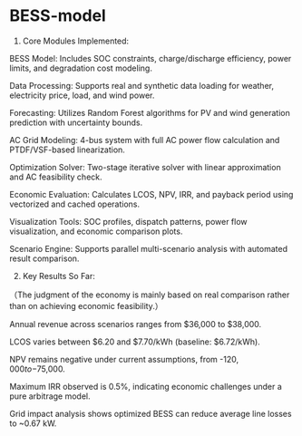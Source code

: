 # BESS-model
1. Core Modules Implemented:

BESS Model: Includes SOC constraints, charge/discharge efficiency, power limits, and degradation cost modeling.

Data Processing: Supports real and synthetic data loading for weather, electricity price, load, and wind power.

Forecasting: Utilizes Random Forest algorithms for PV and wind generation prediction with uncertainty bounds.

AC Grid Modeling: 4-bus system with full AC power flow calculation and PTDF/VSF-based linearization.

Optimization Solver: Two-stage iterative solver with linear approximation and AC feasibility check.

Economic Evaluation: Calculates LCOS, NPV, IRR, and payback period using vectorized and cached operations.

Visualization Tools: SOC profiles, dispatch patterns, power flow visualization, and economic comparison plots.

Scenario Engine: Supports parallel multi-scenario analysis with automated result comparison.

2. Key Results So Far:

（The judgment of the economy is mainly based on real comparison rather than on achieving economic feasibility.）

Annual revenue across scenarios ranges from $36,000 to $38,000.

LCOS varies between $6.20 and $7.70/kWh (baseline: $6.72/kWh).

NPV remains negative under current assumptions, from -$120,000 to -$75,000.

Maximum IRR observed is 0.5%, indicating economic challenges under a pure arbitrage model.

Grid impact analysis shows optimized BESS can reduce average line losses to ~0.67 kW.
